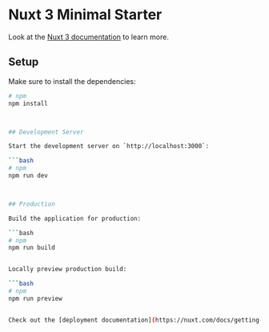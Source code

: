# Nuxt 3 Minimal Starter

Look at the [Nuxt 3 documentation](https://nuxt.com/docs/getting-started/introduction) to learn more.

## Setup

Make sure to install the dependencies:

```bash
# npm
npm install



## Development Server

Start the development server on `http://localhost:3000`:

```bash
# npm
npm run dev



## Production

Build the application for production:

```bash
# npm
npm run build


Locally preview production build:

```bash
# npm
npm run preview


Check out the [deployment documentation](https://nuxt.com/docs/getting-started/deployment) for more information.
